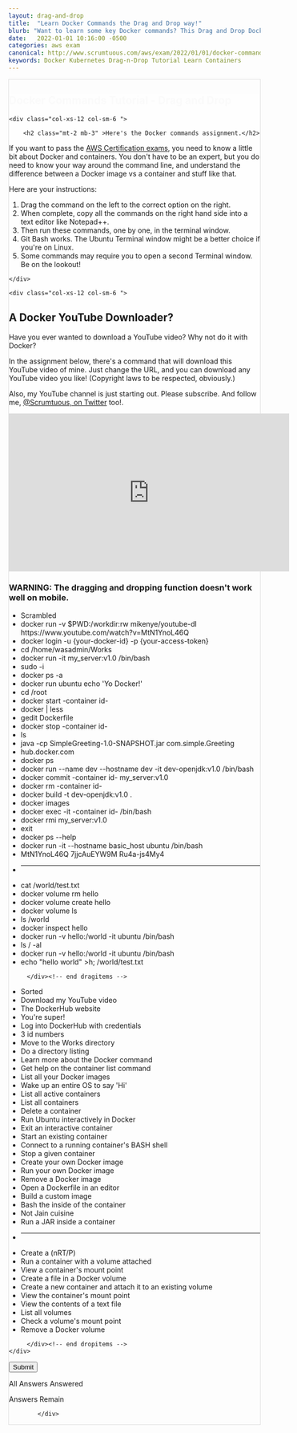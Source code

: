 ```yaml
---
layout: drag-and-drop
title:  "Learn Docker Commands the Drag and Drop way!"
blurb: "Want to learn some key Docker commands? This Drag and Drop Docker container tutorial will help guide your way in a foggy sea of uncharted DevOps waters."
date:   2022-01-01 10:16:00 -0500
categories: aws exam
canonical: http://www.scrumtuous.com/aws/exam/2022/01/01/docker-commands-drag-and-drop-tutorial.html
keywords: Docker Kubernetes Drag-n-Drop Tutorial Learn Containers
---
```

	
			
<div style="border: 1px solid #DEDEDE;" class="main col col-12 col-sm-12  col-md-12 col-lg-12 order-1 order-sm-1 order-lg-1 mb-3 mt-3">


<div class="quiz-wrapper mt-3 mb-3" style="background: #FEFEFE;">
<h2 style="color:#FAFAFA"><span class="section-title" >Docker Commands Tutorial - Drag and Drop</span></h2>




<div class="row mt-3 mb-3">

	<div class="col-xs-12 col-sm-6 ">

		<h2 class="mt-2 mb-3" >Here's the Docker commands assignment.</h2>
<p class="mb-3 bt-4">If you want to pass the <a href="https://aws.amazon.com/certification/">AWS Certification exams</a>, you need to know a little bit about Docker and containers. You don't have to be an expert, but you do need to know your way around the command line, and understand the difference between a Docker image vs a container and stuff like that.</p>
<p class="mb-3">Here are your instructions:</p>
		<ol class="section-ol">
		<li class="section-li"><i class="lni lni-checkmark"></i>Drag the command on the left to the correct option on the right.</li>
		<li class="section-li"><i class="lni lni-checkmark"></i>When complete, copy all the commands on the right hand side into a text editor like Notepad++.</li>
		<li class="section-li"><i class="lni lni-checkmark"></i>Then run these commands, one by one, in the terminal window.</li>
		<li class="section-li"><i class="lni lni-checkmark"></i>Git Bash works. The Ubuntu Terminal window might be a better choice if you're on Linux.</li>
		<li class="section-li"><i class="lni lni-checkmark"></i>Some commands may require you to open a second Terminal window. Be on the lookout!</li>
		</ol>	

	</div>

	<div class="col-xs-12 col-sm-6 ">

<h2 class="mt-2 mb-3" >A Docker YouTube Downloader?</h2>
<p class="mb-3 bt-4">Have you ever wanted to download a YouTube video? Why not do it with Docker?</p>
<p class="mb-3 bt-4">In the assignment below, there's a command that will download this YouTube video of mine. Just change the URL, and you can download any YouTube video you like! (Copyright laws to be respected, obviously.)</p>
<p class="mb-3 bt-4">Also, my YouTube channel is just starting out. Please subscribe. And follow me, <a href="https://twitter.com/scrumtuous">@Scrumtuous, on Twitter</a> too!. </p>
<div class="embed-responsive embed-responsive-16by9">
<iframe width="560" height="315" src="https://youtu.be/sy60gWhZWsQ" frameborder="0" allow="accelerometer; autoplay; clipboard-write; encrypted-media; gyroscope; picture-in-picture" allowfullscreen=""></iframe>
</div>
	</div>


</div>




<h3>WARNING: The dragging and dropping function doesn't work well on mobile.</h3>
    <div class="row mt-3 mb-3">
	

<div class="col-xs-12 col-sm-6  dragitems">
		 
<div class="unsorted w-100">
	 
<ul class="options w-100 p-3">

<li class="title title-scrambled">Scrambled</li>

<li class="option" data-target="1"><span class="option-data"> docker run -v $PWD:/workdir:rw  mikenye/youtube-dl https://www.youtube.com/watch?v=MtN1YnoL46Q </span></li>
<li class="option" data-target="3"><span class="option-data"> docker login -u {your-docker-id} -p {your-access-token} </span></li>
<li class="option" data-target="4"><span class="option-data"> cd /home/wasadmin/Works
 </span></li>
<li class="option" data-target="19"><span class="option-data"> docker run -it my_server:v1.0 /bin/bash </span></li>
<li class="option" data-target="2a"><span class="option-data"> sudo -i </span></li>

<li class="option" data-target="11"><span class="option-data"> docker ps -a </span></li>
<li class="option" data-target="9"><span class="option-data"> docker run ubuntu echo 'Yo Docker!'
 </span></li>
<li class="option" data-target="24"><span class="option-data"> cd /root </span></li>
<li class="option" data-target="15"><span class="option-data"> docker start -container id- </span></li>
<li class="option" data-target="6"><span class="option-data"> docker | less </span></li>

<li class="option" data-target="21"><span class="option-data"> gedit Dockerfile </span></li>

<li class="option" data-target="17"><span class="option-data"> docker stop -container id- </span></li>
<li class="option" data-target="5"><span class="option-data"> ls
 </span></li>
<li class="option" data-target="25"><span class="option-data"> java -cp SimpleGreeting-1.0-SNAPSHOT.jar com.simple.Greeting </span></li>
<li class="option" data-target="2"><span class="option-data"> hub.docker.com </span></li>
<li class="option" data-target="10"><span class="option-data"> docker ps </span></li>
<li class="option" data-target="23"><span class="option-data"> docker run --name dev --hostname dev -it dev-openjdk:v1.0 /bin/bash  </span></li>
<li class="option" data-target="18"><span class="option-data"> docker commit -container id- my_server:v1.0 </span></li>
<li class="option" data-target="12"><span class="option-data"> docker rm -container id- </span></li>
<li class="option" data-target="22"><span class="option-data"> docker build -t dev-openjdk:v1.0 .
 </span></li>


<li class="option" data-target="8"><span class="option-data"> docker images </span></li>

<li class="option" data-target="16"><span class="option-data"> docker exec -it -container id- /bin/bash </span></li>


<li class="option" data-target="20"><span class="option-data"> docker rmi my_server:v1.0 </span></li>



<li class="option" data-target="14"><span class="option-data"> exit </span></li>

<li class="option" data-target="7"><span class="option-data"> docker ps --help </span></li>
<li class="option" data-target="13"><span class="option-data"> docker run -it --hostname basic_host ubuntu /bin/bash </span></li>

<li class="option" data-target="50"><span class="option-data"> MtN1YnoL46Q 7jjcAuEYW9M Ru4a-js4My4</span></li>


<li><hr/></li>
<li class="option" data-target="32"><span class="option-data"> cat /world/test.txt </span></li>
<li class="option" data-target="35"><span class="option-data"> docker volume rm hello </span></li>
<li class="option" data-target="26"><span class="option-data"> docker volume create hello
 </span></li>

<li class="option" data-target="33"><span class="option-data"> docker volume ls </span></li>
<li class="option" data-target="31"><span class="option-data"> ls /world </span></li>

<li class="option" data-target="34"><span class="option-data"> docker inspect hello </span></li>
<li class="option" data-target="30"><span class="option-data"> docker run -v hello:/world -it ubuntu /bin/bash </span></li>
<li class="option" data-target="28"><span class="option-data"> ls / -al </span></li>
<li class="option" data-target="27"><span class="option-data"> docker run -v hello:/world -it ubuntu /bin/bash
 </span></li>
<li class="option" data-target="29"><span class="option-data"> echo "hello world" &gth; /world/test.txt </span></li>


</ul>
</div>		 
		 
		 </div><!-- end dragitems -->

<div class="col-xs-12 col-sm-6  border-solid border-green dropitems">
		 
<div class="answers w-100">
  

<ul class="options w-100 p-3">
<li class="title title-sorted">Sorted</li>
<li class="sink"><span class="target w-100 ui-droppable" data-accept="1"> Download my YouTube video </span></li>

<li class="sink"><span class="target w-100 ui-droppable" data-accept="2"> The DockerHub website </span></li>
<li class="sink"><span class="target w-100 ui-droppable" data-accept="2a"> You're super! </span></li>
<li class="sink"><span class="target w-100 ui-droppable" data-accept="3"> Log into DockerHub with credentials </span></li>
<li class="sink"><span class="target w-100 ui-droppable" data-accept="50"> 3 id numbers  </span></li>
<li class="sink"><span class="target w-100 ui-droppable" data-accept="4"> Move to the Works directory </span></li>
<li class="sink"><span class="target w-100 ui-droppable" data-accept="5"> Do a directory listing  </span></li>
<li class="sink"><span class="target w-100 ui-droppable" data-accept="6"> Learn more about the Docker command  </span></li>
<li class="sink"><span class="target w-100 ui-droppable" data-accept="7"> Get help on the container list command </span></li>
<li class="sink"><span class="target w-100 ui-droppable" data-accept="8"> List all your Docker images </span></li>
<li class="sink"><span class="target w-100 ui-droppable" data-accept="9"> Wake up an entire OS to say 'Hi' </span></li>
<li class="sink"><span class="target w-100 ui-droppable" data-accept="10"> List all active containers </span></li>
<li class="sink"><span class="target w-100 ui-droppable" data-accept="11"> List all containers  </span></li>
<li class="sink"><span class="target w-100 ui-droppable" data-accept="12"> Delete a container </span></li>
<li class="sink"><span class="target w-100 ui-droppable" data-accept="13"> Run Ubuntu interactively in Docker </span></li>
<li class="sink"><span class="target w-100 ui-droppable" data-accept="14"> Exit an interactive container </span></li>
<li class="sink"><span class="target w-100 ui-droppable" data-accept="15"> Start an existing container  </span></li>
<li class="sink"><span class="target w-100 ui-droppable" data-accept="16"> Connect to a running container's BASH shell </span></li>
<li class="sink"><span class="target w-100 ui-droppable" data-accept="17"> Stop a given container  </span></li>
<li class="sink"><span class="target w-100 ui-droppable" data-accept="18"> Create your own Docker image </span></li>
<li class="sink"><span class="target w-100 ui-droppable" data-accept="19"> Run your own Docker image </span></li>
<li class="sink"><span class="target w-100 ui-droppable" data-accept="20"> Remove a Docker image  </span></li>
<li class="sink"><span class="target w-100 ui-droppable" data-accept="21"> Open a Dockerfile in an editor </span></li>
<li class="sink"><span class="target w-100 ui-droppable" data-accept="22">  Build a custom image  </span></li>
<li class="sink"><span class="target w-100 ui-droppable" data-accept="23"> Bash the inside of the container </span></li>
<li class="sink"><span class="target w-100 ui-droppable" data-accept="24"> Not Jain cuisine </span></li>
<li class="sink"><span class="target w-100 ui-droppable" data-accept="25"> Run a JAR inside a container </span></li>
<li><hr/></li>
<li class="sink"><span class="target w-100 ui-droppable" data-accept="26"> Create a (nRT/P) </span></li>
<li class="sink"><span class="target w-100 ui-droppable" data-accept="27"> Run a container with a volume attached </span></li>
<li class="sink"><span class="target w-100 ui-droppable" data-accept="28"> View a container's mount point </span></li>

<li class="sink"><span class="target w-100 ui-droppable" data-accept="29"> Create a file in a Docker volume </span></li>
<li class="sink"><span class="target w-100 ui-droppable" data-accept="30"> Create a new container and attach it to an existing volume </span></li>
<li class="sink"><span class="target w-100 ui-droppable" data-accept="31"> View the container's mount point </span></li>
<li class="sink"><span class="target w-100 ui-droppable" data-accept="32"> View the contents of a text file </span></li>
<li class="sink"><span class="target w-100 ui-droppable" data-accept="33"> List all volumes </span></li>
<li class="sink"><span class="target w-100 ui-droppable" data-accept="34"> Check a volume's mount point </span></li>
<li class="sink"><span class="target w-100 ui-droppable" data-accept="35"> Remove a Docker volume  </span></li>
</ul>

</div>
		 
		 </div><!-- end dropitems -->
    </div>	
	
	
	


 <button type="submit" value="submit">Submit</button>
 <div class="lightbox-bg"></div>
 <div class="status confirm">
   <p>All Answers Answered</p>
 </div>
 <div class="status deny">
   <p>Answers Remain</p>
 </div>
</div>






            </div>

